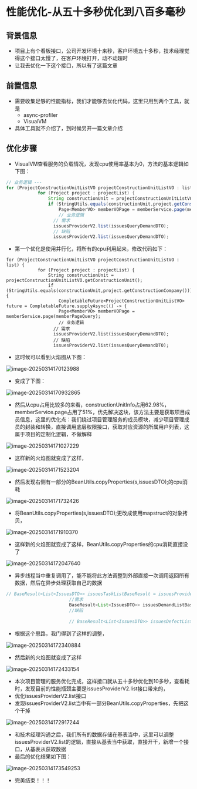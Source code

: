 # 性能优化-从五十多秒优化到八百多毫秒

## 背景信息

- 项目上有个看板接口，公司开发环境十来秒，客户环境五十多秒，技术经理觉得这个接口太慢了，在客户环境打开，动不动超时
- 让我去优化一下这个接口，所以有了这篇文章

## 前置信息

- 需要收集足够的性能指标，我们才能够去优化代码，这里只用到两个工具，就是
  - async-profiler
  - VisualVM
- 具体工具就不介绍了，到时候另开一篇文章介绍

## 优化步骤

- VisualVM查看服务的负载情况，发现cpu使用率基本为0，方法的基本逻辑如下图：

```java
// 业务逻辑 ---
for (ProjectConstructionUnitListVO projectConstructionUnitListVO : list) {
            for (Project project : projectList) {
                String constructionUnit = projectConstructionUnitListVO.getConstructionUnit();
                if (StringUtils.equals(constructionUnit,project.getConstructionCompany())) {
                	Page<MemberVO> memberVOPage = memberService.page(memberPageQuery);
                    // 业务逻辑  	
                  // 需求
                  issuesProviderV2.list(issuesQueryDemandDTO);
                  // 缺陷
                  issuesProviderV2.list(issuesQueryDemandDTO);
```

- 第一个优化是使用并行化，将所有的cpu利用起来，修改代码如下：

```
for (ProjectConstructionUnitListVO projectConstructionUnitListVO : list) {
            for (Project project : projectList) {
                String constructionUnit = projectConstructionUnitListVO.getConstructionUnit();
                if (StringUtils.equals(constructionUnit,project.getConstructionCompany())) {
                    CompletableFuture<ProjectConstructionUnitListVO> future = CompletableFuture.supplyAsync(() -> {
                    Page<MemberVO> memberVOPage = memberService.page(memberPageQuery);
                    // 业务逻辑  	
                  // 需求
                  issuesProviderV2.list(issuesQueryDemandDTO);
                  // 缺陷
                  issuesProviderV2.list(issuesQueryDemandDTO);
```

- 这时候可以看到火焰图从下图：

![image-20250314170123988](images/image-20250314170123988.png)

- 变成了下图：

![image-20250314170932865](images/image-20250314170932865.png)

- 然后从cpu占用比较多的来看，constructionUnitInfo占用62.98%，memberService.page占用了51%，优先解决这块，该方法主要是获取项目成员信息，这里的优化点：我们绕过项目管理服务的成员模块，减少项目管理成员的封装和转换，直接调用底层权限接口，获取对应资源的所属用户列表，这属于项目的定制化逻辑，不做解释

![image-20250314171027229](images/image-20250314171027229.png)

- 这样新的火焰图就变成了这样，

![image-20250314171523204](images/image-20250314171523204.png)

- 然后发现右侧有一部分的BeanUtils.copyProperties(s,issuesDTO);的cpu消耗

![image-20250314171732426](images/image-20250314171732426.png)

- 将BeanUtils.copyProperties(s,issuesDTO);更改成使用mapstruct的对象拷贝，

![image-20250314171910370](images/image-20250314171910370.png)

- 这样新的火焰图就变成了这样，BeanUtils.copyProperties的cpu消耗直接没了

![image-20250314172047640](images/image-20250314172047640.png)

- 异步线程当中重复调用了，能不能将此方法调整到外部直接一次调用返回所有数据，然后在异步处理获取自己的数据

```java
// BaseResult<List<IssuesDTO>> issuesTaskListBaseResult = issuesProviderV2.list(issuesQueryTaskDTO);
                        //需求
                        BaseResult<List<IssuesDTO>> issuesDemandListBaseResult = issuesProviderV2.list(issuesQueryDemandDTO);
                        //缺陷
                       
                        // BaseResult<List<IssuesDTO>> issuesDefectListBaseResult = issuesProviderV2.list(issuesQueryDefectDTO);
```

- 根据这个思路，我门得到了这样的调整，

![image-20250314172340884](images/image-20250314172340884.png)

- 然后新的火焰图就变成了这样

![image-20250314172433154](images/image-20250314172433154.png)

- 本次项目管理的服务优化完成，这样接口就从五十多秒优化到10多秒，查看耗时，发现目前的性能瓶颈主要是issuesProviderV2.list接口带来的，
- 优化issuesProviderV2.list接口
- 发现issuesProviderV2.list当中有一部分BeanUtils.copyProperties，先把这个干掉

![image-20250314172917244](images/image-20250314172917244.png)

- 和技术经理沟通之后，我们所有的数据存储在基表当中，这里可以调整issuesProviderV2.list的逻辑，直接从基表当中获取，直接开干，新增一个接口，从基表从获取数据
- 最后的优化结果如下图：

![image-20250314173549253](images/image-20250314173549253.png)

- 完美结束！！！
